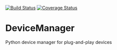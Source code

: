 [![Build Status](https://travis-ci.com/zea2/DeviceManager.svg?branch=master)](https://travis-ci.com/zea2/DeviceManager)
[![Coverage Status](https://coveralls.io/repos/github/zea2/DeviceManager/badge.svg?branch=master)](https://coveralls.io/github/zea2/DeviceManager?branch=master)

# DeviceManager
Python device manager for plug-and-play devices
